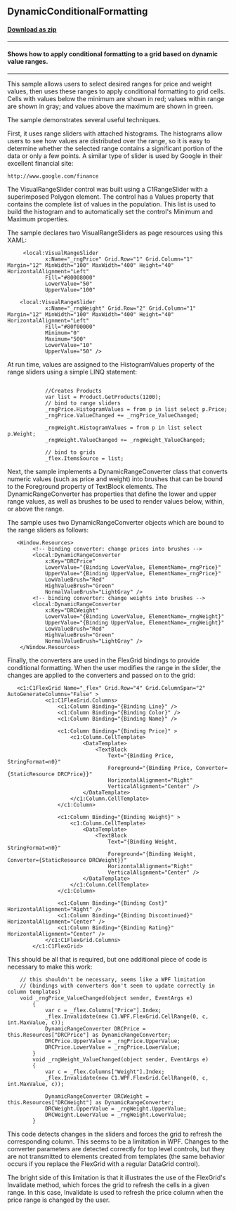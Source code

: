## DynamicConditionalFormatting
#### [Download as zip](https://grapecity.github.io/DownGit/#/home?url=https://github.com/GrapeCity/ComponentOne-WPF-Samples/tree/master/NET_4.5.2/C1.WPF.FlexGrid/CS/DynamicConditionalFormatting)
____
#### Shows how to apply conditional formatting to a grid based on dynamic value ranges.
____
This sample allows users to select desired ranges for price and weight values, then
uses these ranges to apply conditional formatting to grid cells. Cells with values 
below the minimum are shown in red; values within range are shown in gray; and values
above the maximum are shown in green.

The sample demonstrates several useful techniques.

First, it uses range sliders with attached histograms. The histograms allow users
to see how values are distributed over the range, so it is easy to determine whether
the selected range contains a significant portion of the data or only a few points.
A similar type of slider is used by Google in their excellent financial site:
	
	http://www.google.com/finance
	
The VisualRangeSlider control was built using a C1RangeSlider with a superimposed
Polygon element. The control has a Values property that contains the complete list
of values in the population. This list is used to build the histogram and to 
automatically set the control's Minimum and Maximum properties.

The sample declares two VisualRangeSliders as page resources using this XAML:

```
     <local:VisualRangeSlider
            x:Name="_rngPrice" Grid.Row="1" Grid.Column="1" Margin="12" MinWidth="100" MaxWidth="400" Height="40" HorizontalAlignment="Left"
            Fill="#80008000"
            LowerValue="50"
            UpperValue="100"
			
	<local:VisualRangeSlider
            x:Name="_rngWeight" Grid.Row="2" Grid.Column="1" Margin="12" MinWidth="100" MaxWidth="400" Height="40" HorizontalAlignment="Left"
            Fill="#80f00000"
            Minimum="0"
            Maximum="500"
            LowerValue="10"
            UpperValue="50" />

```
At run time, values are assigned to the HistogramValues property of the range 
sliders using a simple LINQ statement:

```
			
			//Creates Products
			var list = Product.GetProducts(1200);
			// bind to range sliders
            _rngPrice.HistogramValues = from p in list select p.Price;
            _rngPrice.ValueChanged += _rngPrice_ValueChanged;

            _rngWeight.HistogramValues = from p in list select p.Weight;
            _rngWeight.ValueChanged += _rngWeight_ValueChanged;

            // bind to grids
            _flex.ItemsSource = list;
```
Next, the sample implements a DynamicRangeConverter class that converts numeric
values (such as price and weight) into brushes that can be bound to the Foreground
property of TextBlock elements. The DynamicRangeConverter has properties that 
define the lower and upper range values, as well as brushes to be used to render
values below, within, or above the range.

The sample uses two DynamicRangeConverter objects which are bound to the range
sliders as follows:

```
   <Window.Resources>
        <!-- binding converter: change prices into brushes -->
        <local:DynamicRangeConverter 
            x:Key="DRCPrice" 
            LowerValue="{Binding LowerValue, ElementName=_rngPrice}"
            UpperValue="{Binding UpperValue, ElementName=_rngPrice}"
            LowValueBrush="Red"
            HighValueBrush="Green"
            NormalValueBrush="LightGray" />
        <!-- binding converter: change weights into brushes -->
        <local:DynamicRangeConverter 
            x:Key="DRCWeight" 
            LowerValue="{Binding LowerValue, ElementName=_rngWeight}"
            UpperValue="{Binding UpperValue, ElementName=_rngWeight}"
            LowValueBrush="Red"
            HighValueBrush="Green" 
            NormalValueBrush="LightGray" />
    </Window.Resources>
```
Finally, the converters are used in the FlexGrid bindings to provide conditional
formatting. When the user modifies the range in the slider, the changes are 
applied to the converters and passed on to the grid:

```
   <c1:C1FlexGrid Name="_flex" Grid.Row="4" Grid.ColumnSpan="2" AutoGenerateColumns="False" >
            <c1:C1FlexGrid.Columns>
                <c1:Column Binding="{Binding Line}" />
                <c1:Column Binding="{Binding Color}" />
                <c1:Column Binding="{Binding Name}" />

                <c1:Column Binding="{Binding Price}" >
                    <c1:Column.CellTemplate>
                        <DataTemplate>
                            <TextBlock 
                                Text="{Binding Price, StringFormat=n0}"
                                Foreground="{Binding Price, Converter={StaticResource DRCPrice}}" 
                                HorizontalAlignment="Right" 
                                VerticalAlignment="Center" />
                        </DataTemplate>
                    </c1:Column.CellTemplate>
                </c1:Column>

                <c1:Column Binding="{Binding Weight}" >
                    <c1:Column.CellTemplate>
                        <DataTemplate>
                            <TextBlock 
                                Text="{Binding Weight, StringFormat=n0}"
                                Foreground="{Binding Weight, Converter={StaticResource DRCWeight}}" 
                                HorizontalAlignment="Right"
                                VerticalAlignment="Center" />
                        </DataTemplate>
                    </c1:Column.CellTemplate>
                </c1:Column>

                <c1:Column Binding="{Binding Cost}" HorizontalAlignment="Right" />
                <c1:Column Binding="{Binding Discontinued}" HorizontalAlignment="Center" />
                <c1:Column Binding="{Binding Rating}" HorizontalAlignment="Center" />
            </c1:C1FlexGrid.Columns>
        </c1:C1FlexGrid>
```
This should be all that is required, but one additional piece of code is necessary to make
this work:

```
    // this shouldn't be necessary, seems like a WPF limitation
    // (bindings with converters don't seem to update correctly in column templates)
    void _rngPrice_ValueChanged(object sender, EventArgs e)
        {
            var c = _flex.Columns["Price"].Index;
            _flex.Invalidate(new C1.WPF.FlexGrid.CellRange(0, c, int.MaxValue, c));
            DynamicRangeConverter DRCPrice = this.Resources["DRCPrice"] as DynamicRangeConverter;
            DRCPrice.UpperValue = _rngPrice.UpperValue;
            DRCPrice.LowerValue = _rngPrice.LowerValue;
        }
        void _rngWeight_ValueChanged(object sender, EventArgs e)
        {
            var c = _flex.Columns["Weight"].Index;
            _flex.Invalidate(new C1.WPF.FlexGrid.CellRange(0, c, int.MaxValue, c));

            DynamicRangeConverter DRCWeight = this.Resources["DRCWeight"] as DynamicRangeConverter;
            DRCWeight.UpperValue = _rngWeight.UpperValue;
            DRCWeight.LowerValue = _rngWeight.LowerValue;
        }
```
This code detects changes in the sliders and forces the grid to refresh the corresponding
column. This seems to be a limitation in WPF. Changes to the converter parameters
are detected correctly for top level controls, but they are not transmitted to elements 
created from templates (the same behavior occurs if you replace the FlexGrid with a regular
DataGrid control).

The bright side of this limitation is that it illustrates the use of the FlexGrid's 
Invalidate method, which forces the grid to refresh the cells in a given range. In this
case, Invalidate is used to refresh the price column when the price range is changed by
the user.






